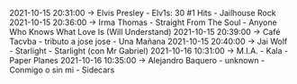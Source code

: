 2021-10-15 20:31:00 -> Elvis Presley - Elv1s: 30 #1 Hits - Jailhouse Rock
2021-10-15 20:36:00 -> Irma Thomas - Straight From The Soul - Anyone Who Knows What Love Is (Will Understand)
2021-10-15 20:39:00 -> Café Tacvba - tributo a jose jose - Una Mañana
2021-10-15 20:40:00 -> Jai Wolf - Starlight - Starlight (con Mr Gabriel)
2021-10-16 10:31:00 -> M.I.A. - Kala - Paper Planes
2021-10-16 10:35:00 -> Alejandro Baquero - unknown - Conmigo o sin mi - Sidecars
